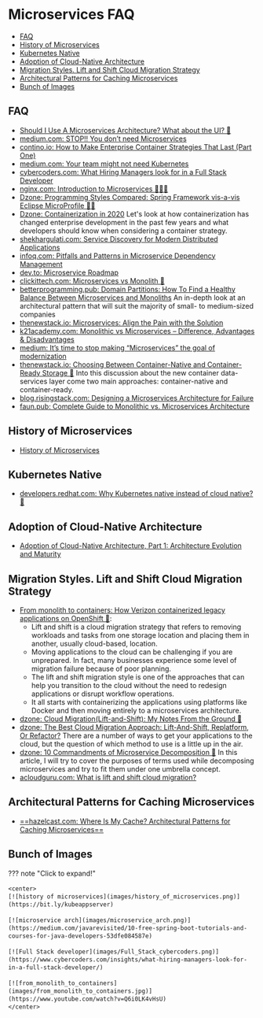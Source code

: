 # Microservices FAQ
- [FAQ](#faq)
- [History of Microservices](#history-of-microservices)
- [Kubernetes Native](#kubernetes-native)
- [Adoption of Cloud-Native Architecture](#adoption-of-cloud-native-architecture)
- [Migration Styles. Lift and Shift Cloud Migration Strategy](#migration-styles-lift-and-shift-cloud-migration-strategy)
- [Architectural Patterns for Caching Microservices](#architectural-patterns-for-caching-microservices)
- [Bunch of Images](#bunch-of-images)
  
## FAQ
- [Should I Use A Microservices Architecture? What about the UI? 🌟](https://www.jamesmichaelhickey.com/microservices-architecture/)
- [medium.com: STOP!! You don’t need Microservices](https://medium.com/@ebin/stop-you-dont-need-microservices-dc732d70b3e0)
- [contino.io: How to Make Enterprise Container Strategies That Last (Part One)](https://www.contino.io/insights/how-to-make-enterprise-container-strategies-that-last-part-one)
- [medium.com: Your team might not need Kubernetes](https://medium.com/faun/your-team-might-not-need-kubernetes-57240e8d554a)
- [cybercoders.com: What Hiring Managers look for in a Full Stack Developer](https://www.cybercoders.com/insights/what-hiring-managers-look-for-in-a-full-stack-developer/)
- [nginx.com: Introduction to Microservices 🌟🌟🌟](https://www.nginx.com/blog/introduction-to-microservices/)
- [Dzone: Programming Styles Compared: Spring Framework vis-a-vis Eclipse MicroProfile 🌟🌟](https://dzone.com/articles/programming-styles-spring-boot-vis-a-vis-with-ecli)
- [Dzone: Containerization in 2020](https://dzone.com/articles/containerization-in-2020) Let's look at how containerization has changed enterprise development in the past few years and what developers should know when considering a container strategy.
- [shekhargulati.com: Service Discovery for Modern Distributed Applications](https://shekhargulati.com/2018/08/01/week-1-service-discovery-for-modern-distributed-applications/)
- [infoq.com: Pitfalls and Patterns in Microservice Dependency Management](https://www.infoq.com/articles/pitfalls-patterns-microservice-dependency-management/)
- [dev.to: Microservice Roadmap](https://dev.to/majidqafouri/microservice-roadmap-4mci)
- [clickittech.com: Microservices vs Monolith 🌟](https://www.clickittech.com/devops/microservices-vs-monolith/)
- [betterprogramming.pub: Domain Partitions: How To Find a Healthy Balance Between Microservices and Monoliths](https://betterprogramming.pub/domain-partitions-how-to-find-a-healthy-balance-between-microservices-and-monoliths-2cd74206559) An in-depth look at an architectural pattern that will suit the majority of small- to medium-sized companies
- [thenewstack.io: Microservices: Align the Pain with the Solution](https://thenewstack.io/microservices-align-the-pain-with-the-solution/)
- [k21academy.com: Monolithic vs Microservices – Difference, Advantages & Disadvantages](https://k21academy.com/docker-kubernetes/monolithic-vs-microservices/)
- [medium: It’s time to stop making “Microservices” the goal of modernization](https://medium.com/ibm-garage/its-time-to-stop-making-microservices-the-goal-of-modernization-71758b400287)
- [thenewstack.io: Choosing Between Container-Native and Container-Ready Storage 🌟](https://thenewstack.io/choosing-between-container-native-and-container-ready-storage/) Into this discussion about the new container data-services layer come two main approaches: container-native and container-ready.
- [blog.risingstack.com: Designing a Microservices Architecture for Failure](https://blog.risingstack.com/designing-microservices-architecture-for-failure/)
- [faun.pub: Complete Guide to Monolithic vs. Microservices Architecture](https://faun.pub/complete-guide-to-monolithic-vs-microservices-architecture-fe1858c2cfef?gi=e90ac9ae47ab)

## History of Microservices
- [History of Microservices](https://bit.ly/kubeappserver)

## Kubernetes Native
- [developers.redhat.com: Why Kubernetes native instead of cloud native? 🌟](https://developers.redhat.com/blog/2020/04/08/why-kubernetes-native-instead-of-cloud-native/)

## Adoption of Cloud-Native Architecture
- [Adoption of Cloud-Native Architecture, Part 1: Architecture Evolution and Maturity](https://www.infoq.com/articles/cloud-native-architecture-adoption-part1/)

## Migration Styles. Lift and Shift Cloud Migration Strategy
- [From monolith to containers: How Verizon containerized legacy applications on OpenShift 🌟](https://www.youtube.com/watch?v=Q6i0LK4vHsU):
    - Lift and shift is a cloud migration strategy that refers to removing workloads and tasks from one storage location and placing them in another, usually cloud-based, location.
    - Moving applications to the cloud can be challenging if you are unprepared. In fact, many businesses experience some level of migration failure because of poor planning.
    - The lift and shift migration style is one of the approaches that can help you transition to the cloud without the need to redesign applications or disrupt workflow operations.
    - It all starts with containerizing the applications using platforms like Docker and then moving entirely to a microservices architecture.
- [dzone: Cloud Migration(Lift-and-Shift): My Notes From the Ground 🌟](https://dzone.com/articles/lift-and-shift-my-experience-on-the-ground)
- [dzone: The Best Cloud Migration Approach: Lift-And-Shift, Replatform, Or Refactor?](https://dzone.com/articles/the-best-cloud-migration-approach-lift-and-shift-r) There are a number of ways to get your applications to the cloud, but the question of which method to use is a little up in the air.
- [dzone: 10 Commandments of Microservice Decomposition 🌟](https://dzone.com/articles/10-commandments-on-microservice-decomposition) In this article, I will try to cover the purposes of terms used while decomposing microservices and try to fit them under one umbrella concept.
- [acloudguru.com: What is lift and shift cloud migration?](https://acloudguru.com/blog/business/what-is-lift-and-shift-cloud-migration)

## Architectural Patterns for Caching Microservices
- [==hazelcast.com: Where Is My Cache? Architectural Patterns for Caching Microservices==](https://hazelcast.com/blog/architectural-patterns-for-caching-microservices/)

## Bunch of Images
??? note "Click to expand!"

	<center>
	[![history of microservices](images/history_of_microservices.png)](https://bit.ly/kubeappserver)

	[![microservice arch](images/microservice_arch.png)](https://medium.com/javarevisited/10-free-spring-boot-tutorials-and-courses-for-java-developers-53dfe084587e)

	[![Full Stack developer](images/Full_Stack_cybercoders.png)](https://www.cybercoders.com/insights/what-hiring-managers-look-for-in-a-full-stack-developer/)

	[![from_monolith_to_containers](images/from_monolith_to_containers.jpg)](https://www.youtube.com/watch?v=Q6i0LK4vHsU)
	</center>
